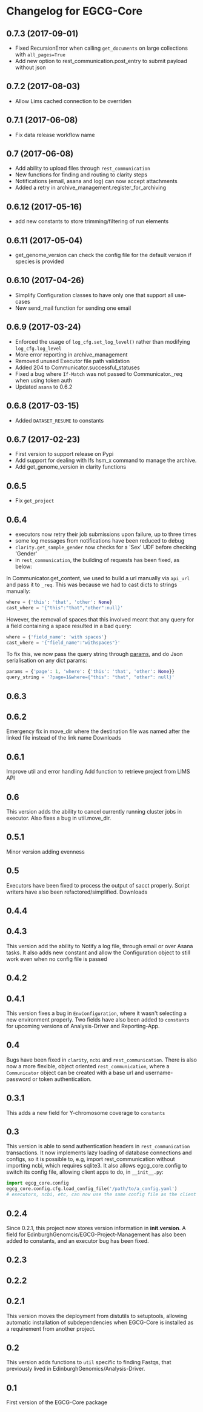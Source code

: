 Changelog for EGCG-Core
===========================

0.7.3 (2017-09-01)
------------------

- Fixed RecursionError when calling `get_documents` on large collections with `all_pages=True`
- Add new option to rest_communication.post_entry to submit payload without json


0.7.2 (2017-08-03)
------------------

- Allow Lims cached connection to be overriden


0.7.1 (2017-06-08)
------------------

- Fix data release workflow name


0.7 (2017-06-08)
----------------

- Add ability to upload files through `rest_communication`
- New functions for finding and routing to clarity steps
- Notifications (email, asana and log) can now accept attachments
- Added a retry in archive_management.register_for_archiving


0.6.12 (2017-05-16)
-------------------

- add new constants to store trimming/filtering of run elements 


0.6.11 (2017-05-04)
-------------------

- get_genome_version can check the config file for the default version if species is provided


0.6.10 (2017-04-26)
-------------------

- Simplify Configuration classes to have only one that support all use-cases 
- New send_mail function for sending one email

0.6.9 (2017-03-24)
------------------

- Enforced the usage of `log_cfg.set_log_level()` rather than modifying `log_cfg.log_level`
- More error reporting in archive_management
- Removed unused Executor file path validation
- Added 204 to Communicator.successful_statuses
- Fixed a bug where `If-Match` was not passed to Communicator._req when using token auth
- Updated `asana` to 0.6.2

0.6.8 (2017-03-15)
------------------
- Added `DATASET_RESUME` to constants

0.6.7 (2017-02-23)
------------------
 - First version to support release on Pypi
 - Add support for dealing with lfs hsm_x command to manage the archive.
 - Add get_genome_version in clarity functions

0.6.5
-----
 - Fix `get_project`

0.6.4
-----
- executors now retry their job submissions upon failure, up to three times
- some log messages from notifications have been reduced to debug
- `clarity.get_sample_gender` now checks for a 'Sex' UDF before checking 'Gender'
- in `rest_communication`, the building of requests has been fixed, as below:

In Communicator.get_content, we used to build a url manually via `api_url` and pass it to `_req`. This was because we had to cast dicts to strings manually:

```python
where = {'this': 'that', 'other': None}
cast_where = '{"this":"that","other":null}'
```

However, the removal of spaces that this involved meant that any query for a field containing a space resulted in a bad query:

```python
where = {'field_name': 'with spaces'}
cast_where = '{"field_name":"withspaces"}'
```

To fix this, we now pass the query string through [params](http://docs.python-requests.org/en/master/user/quickstart/#passing-parameters-in-urls), and do Json serialisation on any dict params:

```python
params = {'page': 1, 'where': {'this': 'that', 'other': None}}
query_string = '?page=1&where={"this": "that", "other": null}'
```

0.6.3  
-----

0.6.2
-----
Emergency fix in move_dir where the destination file was named after the linked file instead of the link name
Downloads


0.6.1
-----
Improve util and error handling
Add function to retrieve project from LIMS API

0.6
---
 
This version adds the ability to cancel currently running cluster jobs in executor. Also fixes a bug in util.move_dir.

0.5.1
-----

Minor version adding evenness

0.5
---

Executors have been fixed to process the output of sacct properly. Script writers have also been refactored/simplified.
Downloads

0.4.4
-----
 
0.4.3
-----

This version add the ability to Notify a log file, through email or over Asana tasks.
It also adds new constant and allow the Configuration object to still work even when no config file is passed

0.4.2  
-----

0.4.1
-----

This version fixes a bug in `EnvConfiguration`, where it wasn't selecting a new environment properly. Two fields have also been added to `constants` for upcoming versions of Analysis-Driver and Reporting-App.

0.4
---
Bugs have been fixed in `clarity`, `ncbi` and `rest_communication`. There is also now a more flexible, object oriented `rest_communication`, where a `Communicator` object can be created with a base url and username-password or token authentication.


0.3.1
-----
This adds a new field for Y-chromosome coverage to `constants`

0.3
---
This version is able to send authentication headers in `rest_communication` transactions. It now implements lazy loading of database connections and configs, so it is possible to, e.g, import rest_communication without importing ncbi, which requires sqlite3. It also allows egcg_core.config to switch its config file, allowing client apps to do, in `__init__.py`:

``` python
import egcg_core.config
egcg_core.config.cfg.load_config_file('/path/to/a_config.yaml')
# executors, ncbi, etc, can now use the same config file as the client app
```


0.2.4
-----
Since 0.2.1, this project now stores version information in __init__.__version__. A field for EdinburghGenomcis/EGCG-Project-Management has also been added to constants, and an executor bug has been fixed.

0.2.3
-----

0.2.2
-----

0.2.1
-----
This version moves the deployment from distutils to setuptools, allowing automatic installation of subdependencies when EGCG-Core is installed as a requirement from another project.

0.2
---
This version adds functions to `util` specific to finding Fastqs, that previously lived in EdinburghGenomics/Analysis-Driver.

0.1 
---
First version of the EGCG-Core package
